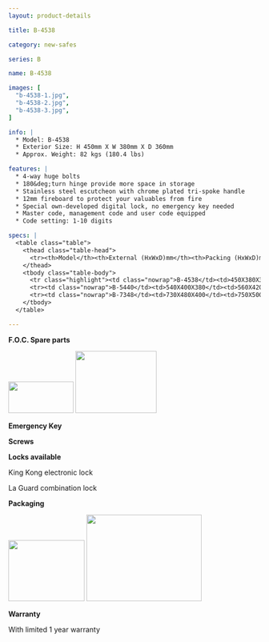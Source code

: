```yaml
---
layout: product-details

title: B-4538

category: new-safes

series: B

name: B-4538

images: [
  "b-4538-1.jpg",
  "b-4538-2.jpg",
  "b-4538-3.jpg",
]

info: |
  * Model: B-4538
  * Exterior Size: H 450mm X W 380mm X D 360mm
  * Approx. Weight: 82 kgs (180.4 lbs)

features: |
  * 4-way huge bolts
  * 180&deg;turn hinge provide more space in storage
  * Stainless steel escutcheon with chrome plated tri-spoke handle
  * 12mm fireboard to protect your valuables from fire
  * Special own-developed digital lock, no emergency key needed
  * Master code, management code and user code equipped
  * Code setting: 1-10 digits

specs: |
  <table class="table">
    <thead class="table-head">
      <tr><th>Model</th><th>External (HxWxD)mm</th><th>Packing (HxWxD)mm</th><th>Weight (kg)</th><th>Door (mm)</th><th>Body (mm)</th><th>20’FCL (pcs)</th></tr>
    </thead>
    <tbody class="table-body">
      <tr class="highlight"><td class="nowrap">B-4538</td><td>450X380X360</td><td>470X400X410</td><td>82</td><td>10</td><td>8</td><td>213</td></tr>
      <tr><td class="nowrap">B-5440</td><td>540X400X380</td><td>560X420X430</td><td>100</td><td>10</td><td>8</td><td>175</td></tr>
      <tr><td class="nowrap">B-7348</td><td>730X480X400</td><td>750X500X450</td><td>145</td><td>10</td><td>8</td><td>120</td></tr>
    </tbody>
  </table>

---
```


**F.O.C. Spare parts**

<img alt="" src="{IMAGE_CDN}/b-4538-4.jpg" style="width: 130px; height: 63px;" />

<img alt="" src="{IMAGE_CDN}/b-4538-5.jpg" style="width: 162px; height: 124px;" />

**Emergency Key**

**Screws**

**Locks available**

King Kong electronic lock

La Guard combination lock

**Packaging**

<img height="144" src="{IMAGE_CDN}/b-4538-6.jpg" style="width: 152px; height: 122px" width="183" />

<img alt="" src="{IMAGE_CDN}/b-4538-7.jpg" style="width: 230px; height: 173px;" />

**Warranty**

With limited 1 year warranty
